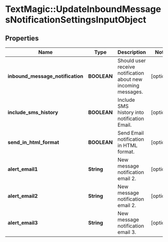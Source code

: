 # TextMagic::UpdateInboundMessagesNotificationSettingsInputObject

## Properties
Name | Type | Description | Notes
------------ | ------------- | ------------- | -------------
**inbound_message_notification** | **BOOLEAN** | Should user receive notification about new incoming messages. | [optional] 
**include_sms_history** | **BOOLEAN** | Include SMS history into notification Email. | [optional] 
**send_in_html_format** | **BOOLEAN** | Send Email notification in HTML format. | [optional] 
**alert_email1** | **String** | New message notification email 2. | [optional] 
**alert_email2** | **String** | New message notification email 2. | [optional] 
**alert_email3** | **String** | New message notification email 3. | [optional] 


